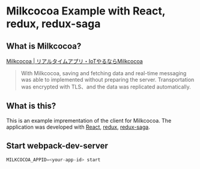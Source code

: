 Milkcocoa Example with React, redux, redux-saga
================================================================================

## What is Milkcocoa?

[Milkcocoa | リアルタイムアプリ・IoTやるならMilkcocoa](https://mlkcca.com/en/)

> With Milkcocoa, saving and fetching data and real-time messaging was able to implemented without preparing the server.
> Transportation was encrypted with TLS、and the data was replicated automatically.

## What is this?

This is an example imprementation of the client for Milkcocoa.
The application was developed with [React](https://facebook.github.io/react/),
[redux](https://github.com/reactjs/redux), [redux-saga](https://yelouafi.github.io/redux-saga).

## Start webpack-dev-server

```javascript
MILKCOCOA_APPID=<your-app-id> start 
```
